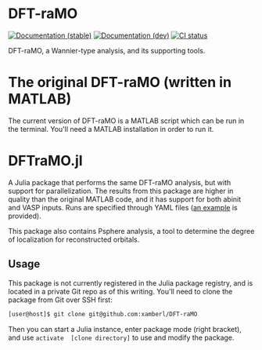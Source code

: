 # DFT-raMO

[![Documentation (stable)][docs-stable-img]][docs-stable-url]
[![Documentation (dev)][docs-dev-img]][docs-dev-url]
[![CI status][ci-status-img]][ci-status-url]

DFT-raMO, a Wannier-type analysis, and its supporting tools.

# The original DFT-raMO (written in MATLAB)

The current version of DFT-raMO is a MATLAB script which can be run in the terminal. You'll need
a MATLAB installation in order to run it.

# DFTraMO.jl
A Julia package that performs the same DFT-raMO analysis, but with support for parallelization.
The results from this package are higher in quality than the original MATLAB code, and it has
support for both abinit and VASP inputs. Runs are specified through YAML files
([an example](examples/ScAl3.yaml) is provided).

This package also contains Psphere analysis, a tool to determine the degree of localization for
reconstructed orbitals.

## Usage
This package is not currently registered in the Julia package registry, and is located in a private
Git repo as of this writing. You'll need to clone the package from Git over SSH first:

```bash
[user@host]$ git clone git@github.com:xamberl/DFT-raMO
```

Then you can start a Julia instance, enter package mode (right bracket),  and use `activate 
[clone directory]` to use and modify the package.

[docs-stable-img]:  https://img.shields.io/badge/docs-stable-blue.svg
[docs-stable-url]:  https://xamberl.github.io/DFT-raMO/stable
[docs-dev-img]:     https://img.shields.io/badge/docs-dev-blue.svg
[docs-dev-url]:     https://xamberl.github.io/DFT-raMO/dev
[ci-status-img]:    https://github.com/xamberl/DFT-raMO/workflows/CI/badge.svg
[ci-status-url]:    https://github.com/xamberl/DFT-raMO/actions
